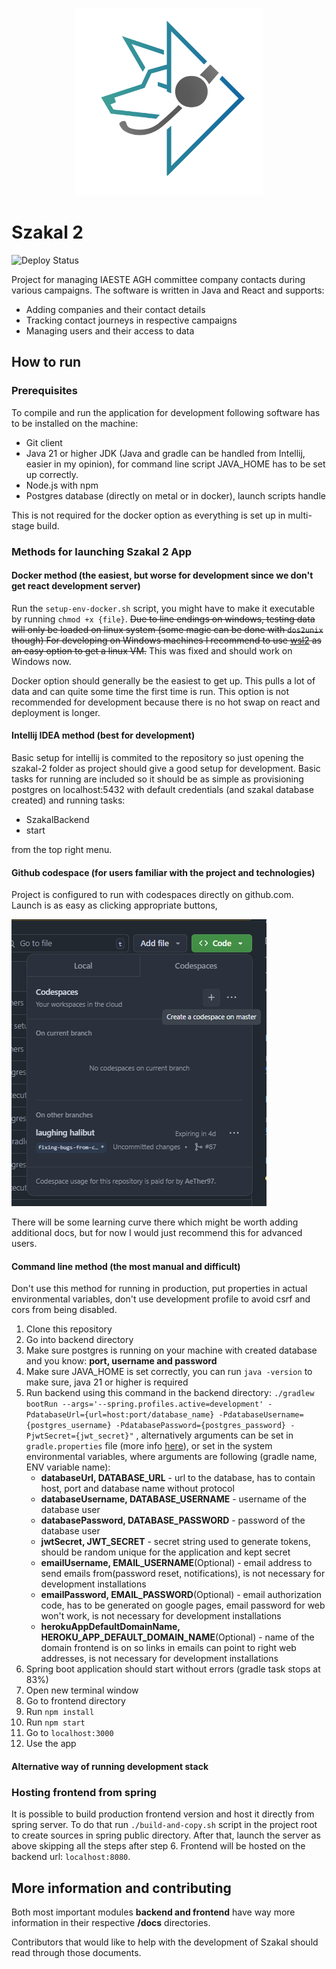 <p align="center">
<img src="/frontend/public/szakal_logo.svg" width="300">
</p>

# Szakal 2

![Deploy Status](https://github.com/AeTher97/szakal-2/actions/workflows/main.yml/badge.svg)

Project for managing IAESTE AGH committee company contacts
during various campaigns. The software is written in Java and React  and supports:

* Adding companies and their contact details
* Tracking contact journeys in respective campaigns
* Managing users and their access to data

## How to run
### Prerequisites 

To compile and run the application for development following software has to be installed on the machine:
* Git client
* Java 21 or higher JDK (Java and gradle can be handled from Intellij, easier in my opinion), for command line script
  JAVA_HOME has to be set up correctly.
* Node.js with npm
* Postgres database (directly on metal or in docker), launch scripts handle

This is not required for the docker option as everything is set up in multi-stage build.

### Methods for launching Szakal 2 App

#### Docker method (the easiest, but worse for development since we don't get react development server)

Run the `setup-env-docker.sh` script, you might have to make it executable by running
`chmod +x {file}`. ~~Due to line endings on windows, testing
data will only be loaded on linux system (some magic can be done with `dos2unix` though)
For developing on Windows machines I recommend to use [wsl2](https://learn.microsoft.com/en-us/windows/wsl/install)
as an easy option to get a linux VM.~~  This was fixed and should
work on Windows now.

Docker option should generally be the easiest to get up.
This pulls a lot of data and can quite some time the first time is run. This option is not recommended
for development because there is no hot swap on react and deployment is longer.

#### Intellij IDEA method (best for development)

Basic setup for intellij is commited to the repository so just opening the szakal-2 folder as project should give a good
setup for development. Basic tasks for running are included so it should be as simple as provisioning postgres
on localhost:5432 with default credentials (and szakal database created) and running tasks:

* SzakalBackend
* start

from the top right menu.

#### Github codespace (for users familiar with the project and technologies)

Project is configured to run with codespaces directly on github.com. Launch is as easy as clicking appropriate buttons,

![Launching Codespace](./docs/codespaces-example.png)

There will be some learning curve there which might be worth adding additional docs, but for now I would just recommend
this for advanced users.

#### Command line method (the most manual and difficult)
Don't use this method for running in production, put properties in actual environmental variables, don't use development profile to avoid csrf and cors from being disabled.
1. Clone this repository
2. Go into backend directory
3. Make sure postgres is running on your machine with created database and you know: **port, username and password**
4. Make sure JAVA_HOME is set correctly, you can run `java -version` to make sure, java 21 or higher is required
5. Run backend using this command in the backend directory: `./gradlew bootRun --args='--spring.profiles.active=development' -PdatabaseUrl={url=host:port/database_name} -PdatabaseUsername={postgres_username} -PdatabasePassword={postgres_password} -PjwtSecret={jwt_secret}"`
, alternatively arguments can be set in `gradle.properties` file (more info [here](https://docs.gradle.org/current/userguide/build_environment.html#sec:project_properties)), or set in the system environmental variables, where arguments are following (gradle name, ENV variable name):
   * **databaseUrl, DATABASE_URL** - url to the database, has to contain host, port and database name without protocol 
   * **databaseUsername, DATABASE_USERNAME** - username of the database user
   * **databasePassword, DATABASE_PASSWORD** - password of the database user
   * **jwtSecret, JWT_SECRET** - secret string used to generate tokens, should be random unique for the application and kept secret
   * **emailUsername, EMAIL_USERNAME**(Optional) - email address to send emails from(password reset, notifications), is not necessary for development installations
   * **emailPassword, EMAIL_PASSWORD**(Optional) - email authorization code, has to be generated on google pages, email password for web won't work, is not necessary for development installations
   * **herokuAppDefaultDomainName, HEROKU_APP_DEFAULT_DOMAIN_NAME**(Optional) - name of the domain frontend is on so links in emails can point to right web addresses,  is not necessary for development installations
6. Spring boot application should start without errors (gradle task stops at 83%)
7. Open new terminal window
8. Go to frontend directory
9. Run `npm install`
10. Run `npm start`
11. Go to `localhost:3000`
12. Use the app

#### Alternative way of running development stack



### Hosting frontend from spring
It is possible to build production frontend version and host it directly from spring server.
To do that run `./build-and-copy.sh` script in the project root to create sources in spring public directory. After that, launch the server as above skipping all the steps after step 6.
Frontend will be hosted on the backend url: `localhost:8080`.

## More information and contributing
Both most important modules **backend and frontend** have way more information in their respective **/docs** directories. 

Contributors that would like to help with the development of Szakal should read through those documents.
